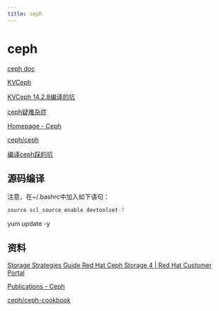 ```yaml
---
title: ceph
---
```


# ceph

[ceph doc](ceph/ceph%20doc.md)

[KVCeph](ceph/KVCeph.md)

[KVCeph 14.2.8编译的坑](ceph/KVCeph%2014%202%208%E7%BC%96%E8%AF%91%E7%9A%84%E5%9D%91.md)

[ceph疑难杂症](ceph/ceph%E7%96%91%E9%9A%BE%E6%9D%82%E7%97%87.md)

[Homepage - Ceph](https://ceph.com/)

[ceph/ceph](https://github.com/ceph/ceph)

[编译ceph踩的坑](ceph/%E7%BC%96%E8%AF%91ceph%E8%B8%A9%E7%9A%84%E5%9D%91.md)

## 源码编译

[](https://arthurchiao.github.io/blog/build-ceph/)

注意，在~/.bashrc中加入如下语句：

```cpp
source scl_source enable devtoolset-7
```

yum update -y

## 资料

[Storage Strategies Guide Red Hat Ceph Storage 4 | Red Hat Customer Portal](https://access.redhat.com/documentation/en-us/red_hat_ceph_storage/4/html/storage_strategies_guide/index)

[Publications - Ceph](https://ceph.io/publications/)

[ceph/ceph-cookbook](https://github.com/ceph/ceph-cookbook)